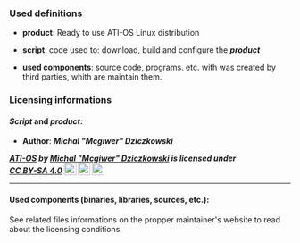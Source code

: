### Used definitions

- **product**: Ready to use ATI-OS Linux distribution

- **script**: code used to: download, build and configure the ***product***

- **used components**: source code, programs. etc. with was created by third parties, whith are maintain them.


### Licensing informations


#### ***Script*** and ***product***:

- **Author**: ***Michal "Mcgiwer" Dziczkowski***
  
***<p xmlns:cc="http://creativecommons.org/ns#" xmlns:dct="http://purl.org/dc/terms/"><a property="dct:title" rel="cc:attributionURL" href="https://github.com/mdziczkowski/ATI-OS">ATI-OS</a> by <a rel="cc:attributionURL dct:creator" property="cc:attributionName" href="https://github.com/mdziczkowski">Michal "Mcgiwer" Dziczkowski</a> is licensed under <a href="https://creativecommons.org/licenses/by-sa/4.0/?ref=chooser-v1" target="_blank" rel="license noopener noreferrer" style="display:inline-block;">CC BY-SA 4.0<img style="height:22px!important;margin-left:3px;vertical-align:text-bottom;" src="https://mirrors.creativecommons.org/presskit/icons/cc.svg?ref=chooser-v1" alt=""><img style="height:22px!important;margin-left:3px;vertical-align:text-bottom;" src="https://mirrors.creativecommons.org/presskit/icons/by.svg?ref=chooser-v1" alt=""><img style="height:22px!important;margin-left:3px;vertical-align:text-bottom;" src="https://mirrors.creativecommons.org/presskit/icons/sa.svg?ref=chooser-v1" alt=""></a></p>***

---
#### Used components (binaries, libraries, sources, etc.):

See related files informations on the propper maintainer's website to read about the licensing conditions.
